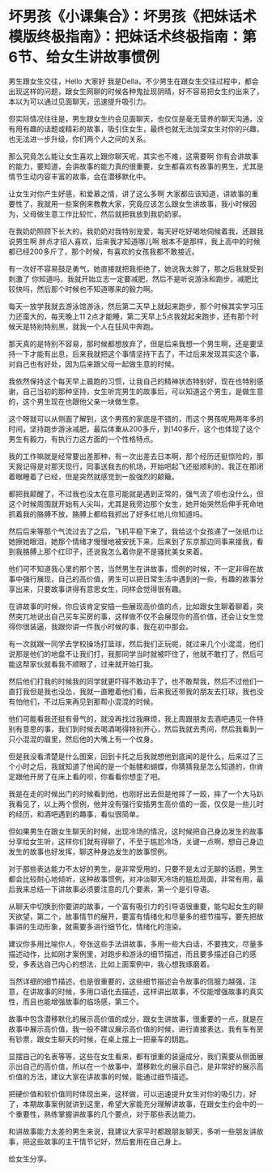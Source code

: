 # 坏男孩《小课集合》：坏男孩《把妹话术模版终极指南》：把妹话术终极指南：第6节、给女生讲故事惯例

男生跟女生交往，Hello 大家好 我是Della，不少男生在跟女生交往过程中，都会出现这样的问题，跟女生网聊的时候各种鬼扯现阴晴，好不容易把女生约出来了，本以为可以通过见面聊天，迅速提升吸引力。

但实际情况往往是，男生跟女生约会见面聊天，也仅仅是毫无营养的聊天沟通，没有用有趣的话题或精彩的故事，吸引住女生，最终也就无法加深女生对你的兴趣，也无法进一步升级，你们两个人之间的关系。

那么究竟怎么能让女生喜欢上跟你聊天呢，其实也不难，这需要啊 你有会讲故事的能力，要知道，会讲故事的能力真的很重要，女生都喜欢有故事的男生，尤其是情节生动内容丰富的故事，会在潜移默化中。

让女生对你产生好感，和爱慕之情，讲了这么多啊 大家都应该知道，讲故事的重要性了，我就用一些案例来教教大家，究竟应该怎么跟女生讲故事，我小时候因为，父母做生意工作比较忙，然后就把我放到我奶奶家。

在我奶奶照顾下长大的，我奶奶对我特别宠爱，每天好吃好喝地伺候着我，还跟我说男生啊 胖点才招人喜欢，后来我才知道哪儿啊 根本不是那样，我上高中的时候都已经200多斤了，那个时候，有喜欢的女孩我都不敢接近。

有一次好不容易鼓足勇气，她直接就把我拒绝了，她说我太胖了，那之后我就受到刺激了 你知道吗，我就开始立志一定要减肥，然后不是听说游泳和跑步，减肥比较快吗，然后那个时候也不知道哪来的毅力啊。

每天一放学我就去游泳馆游泳，然后第二天早上就起来跑步，那个时候其实学习压力还蛮大的，每天晚上11 2点才能睡，第二天早上5点我就起来跑步，还有那个时候天是特别特别黑，就我一个人在狂风中奔跑。

那天真的是特别不容易，那时候都想放弃了，但是后来我想一个男生啊，还是要坚持一下才能有出息，后来我就把这个事情坚持下去了，不过后来发现其实这个事，对自己也有好处，因为后来跟父母一起做生意的时候。

我依然保持这个每天早上晨跑的习惯，让我自己的精神状态特别好，现在也特别感谢，自己当初的那种坚持，女生听完男生的故事后，可以知道这个男生，是做生意的，这个男生现在也跟他父亲一块做生意。

这个呀就可以从侧面了解到，这个男孩的家底是不错的，而这个男孩呢用两年多的时间，坚持跑步游泳减肥，最后体重从200多斤，到140多斤，这个也体现了这个男生有毅力，有执行力这方面的一个性格特点。

我的工作嘛就是经常要出差那种，有一次出差去日本啊，那个经历还挺惊险的，那天我记得是对那天现行，同事送我去的机场，开始吧起飞还挺顺利的，我正在那闭着眼睡着了已经，但是突然就感觉到一股强烈的颠簸。

都把我颠醒了，不过我也没太在意可能就是遇到正常的，强气流了呗也没什么，但这个时候周围就开始有人尖叫，尤其是我旁边那个女生，她开始哭然后伸手死命地抓着我的胳膊不放，胳膊上都给我抓出了好多红地儿你知道吗。

然后后来等那个气流过去了之后，飞机平稳下来了，我给这个女孩递了一张纸巾让她擦她眼泪，她那个情绪才慢慢地被安抚下来，后来到了东京那边同事来接我，看到我胳膊上那个红印子，还说我怎么着你是不是骚扰美女来着。

他们可不知道我心里的那个苦，当然男生在讲故事，惯例的时候，不一定非得在故事中强行展现，自己的高价值，男生可以把日常生活中遇到的一些，有趣的故事分享出来，只要故事讲得有意思女生，同样会觉得很有趣。

在讲故事的时候，你应该肯定安插一些展现高价值的点，比如跟女生聊着聊着，突然突兀地说出自己买车买房的事，这样做不仅不会展现你的高价值，还会让女生觉得你很装逼，我跟你讲一件我小时候的事，我在初中那会。

有一次就跟一同学去学校操场打篮球，然后我们正玩呢，就过来几个小混混，他们说那是他们的地盘不让我们打，我那同学当时就被吓住了，他就不敢打了，然后可能这帮家伙就看我不顺眼了，过来就开始打我。

然后他们打我的时候我的同学就更吓得不敢动手了，也不敢帮我，然后不过他们一直打我但是我也没怂，我就一直瞪着他们看，后来我还带我的朋友去打球，我也没有怕他们，不过后来再见到那帮小混混的时候。

他们可能看我还挺有骨气的，就没再找过我麻烦，我上周跟朋友去酒吧遇见一件特别有意思的事，我们到时候去喝酒喝得特别开心，然后我就去秀间，然后我看到一只小混混的眉里，然后他的大嘴上有一个纹身。

但是我没看清楚是什么图案，回到卡托之后我就想他到底闻的是什么，后来过了三个小时之后，我就知道了他闻的是一个骷髅和蝴蝶，你猜猜我是怎么知道的，你肯定跟他开房了在床上看的呗，你看看你想歪了吧。

我是在走的时候出门的时候看到他，也刚好出去但是他摔了一跤，摔了一个大马趴我看见了，以上两个惯例，他并没有强行安插男生高价值的一面，仅仅是一些儿时的经历，和酒吧遇到的趣事，看似很简单。

但如果男生在跟女生聊天的时候，出现冷场的情况，这时候把自己身边发生的故事分享给女生听，这样你们就有得聊了，不至于尴尬冷场，关键一点啊，想自己身边发生的故事也好发挥，聊这种身边发生的故事惯例。

对于那些表达能力不太好的男生，是非常受用的，只要不是太过无聊的话题，男生都会比较耐心地倾听，这种故事惯例，对冲淡聊天冷场的尴尬局面，非常有用，最后我来总结一下讲故事必须要注意的几个要素，第一个是引导语。

从聊天中切换到你要讲的故事，一个富有吸引力的引导语很重要，能勾起女生的聊天欲望，第二个，故事情节的展开，要富有情绪化和尽量多的细节描写，要先把故事讲的生动形象，就需要多进行细节化，情绪化的渲染。

建议你多用比喻你人，夸张这些手法讲故事，多用一些大白话，不要拽文，尽量多描述动作，比如刚才案例里，对跑步和游泳的细节描述，而且要多描述自己的感受，多表达自己内心的想法，比如上面案例中，我心想我琢磨着。

当然详细的细节描述，也是很重要的，这些细节描述会令故事的信服力越强，注意，在讲故事的时候，多用口语化去描述，这样讲出故事，不仅能增强故事的真实性，而且也能增强故事的临场感，第三个。

故事中包含潜移默化的展示高价值的成分，跟女生讲故事，很重要的一点，就是在故事中展示高价值，我一般不建议展示高价值的时候，进行直接表达，我有车有房有钞票，跟女生聊天的时候，在桌上摆上一把豪车的钥匙。

显摆自己的名表等等，这些在女生看来，都有很重的装逼成分，我们需要从侧面展示出自己的高价值，所以在一个故事中，潜移默化的展示自己，是非常好的展示高价值的方法，建议大家在讲故事的时候，能通过细节描述。

把硬价值和软价值同时体现出来，这样做，可以迅速提升女生对你的吸引力，好了，本期故事案例就讲到这里，希望大家能充分理解讲故事，在跟女生约会中的一个重要性，熟练掌握讲故事的几个要点，对于那些表达能力。

和讲故事能力太差的男生来说，我建议大家平时都跟朋友聊天，多听一些朋友讲故事，把这些故事的主干情节记好，然后套用在自己身上。

给女生分享。